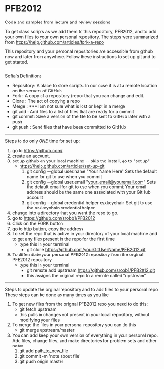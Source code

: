 PFB2012
=======

Code and samples from lecture and review sessions

To get class scripts as we add them to this repository, PFB2012,  and to add your own files to your own personal repository. The steps were summarized from https://help.github.com/articles/fork-a-repo

This repository and your personal repositories are accessible from github now and later from anywhere. Follow these instructions to set up git and to get started. 

---
Sofia's Definitions
- Repository: A place to store scripts. In our case it is at a remote location on the servers of GitHub.
- Fork      : A copy of a repository (repo) that you can change and edit. 
- Clone     : The act of copying a repo
- Merge     : ***I am not sure what is lost or kept in a merge 
- git add   : Add files to a list of files that are ready for a commit
- git commit: Save a version of the file to be sent to GitHub later with a push
- git push  : Send files that have been committed to GitHub 

---
Steps to do only *ONE* time for set up:

1. go to https://github.com/
2. create an account.
3. set up github on your local machine -- skip the install, go to "set up"
	- https://help.github.com/articles/set-up-git
		1. git config --global user.name "Your Name Here"
		   Sets the default name for git to use when you commit
		2. git config --global user.email "your_email@youremail.com"
		   Sets the default email for git to use when you commit
		   Your email address should be the same one associated with your GitHub account
		3. git config --global credential.helper osxkeychain
		   Set git to use the osxkeychain credential helper
3. change into a directory that you want the repo to go.
4. go to https://github.com/srobb1/PFB2012
5. Click on the FORK button
5. go to http button, copy the address
6. To set the repo that is active in your directory of your local machine and to get any files present in the repo for the first time
	- type this in your terminal 
		- git clone https://github.com/yourGitUserName/PFB2012.git
7. To differntiate your personal PFB2012 repository from the orginal PFB2012 repository
	- type this in your terminal 
		- git remote add upstream https://github.com/srobb1/PFB2012.git 
		- this assigns the original repo to a remote called "upstream"

---

Steps to update the orginal repository and to add files to your personal repo
These steps can be done as many times as you like

1. To get new files from the orignal PFB2012 repo you need to do this:
	- git fetch upstream 
	- this pulls in changes not present in your local repository, without modifying your files
9. To merge the files in your personal repository you can do this
	- git merge upstream/master
7. You can add keep your own version of everything in your personal repo. Add files, change files, and make directories for problem sets and other notes
	1. git add path_to_new_file
	2. git commit -m 'note about file'
	3. git push origin master 
